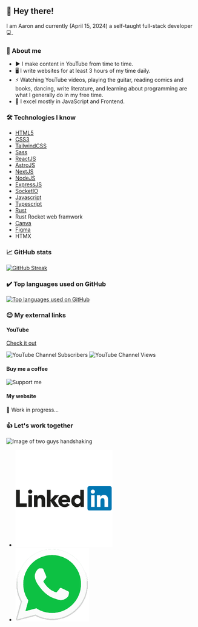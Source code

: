 ## 👋 Hey there!

I am Aaron and currently \(April 15, 2024\) a self-taught full-stack developer 💻.

### 📓 About me

- ▶️ I make content in YouTube from time to time.
- 🖥️ I write websites for at least 3 hours of my time daily.
- ⚡ Watching YouTube videos, playing the guitar, reading comics and books, dancing, write literature, and learning about programming are what I generally do in my free time.
- 💪 I excel mostly in JavaScript and Frontend.

### 🛠️ Technologies I know

- [HTML5](https://github.com/devicons/devicon/blob/master/icons/html5/html5-original-wordmark.svg)
- [CSS3](https://github.com/devicons/devicon/blob/master/icons/css3/css3-original-wordmark.svg)
- [TailwindCSS](https://github.com/devicons/devicon/blob/master/icons/tailwindcss/tailwindcss-original-wordmark.svg)
- [Sass](https://github.com/devicons/devicon/blob/master/icons/sass/sass-original.svg)
- [ReactJS](https://github.com/devicons/devicon/blob/master/icons/react/react-original-wordmark.svg)
- [AstroJS](https://github.com/devicons/devicon/blob/master/icons/astro/astro-original-wordmark.svg)
- [NextJS](https://github.com/devicons/devicon/blob/master/icons/nextjs/nextjs-original-wordmark.svg)
- [NodeJS](https://github.com/devicons/devicon/blob/master/icons/nodejs/nodejs-original-wordmark.svg)
- [ExpressJS](https://github.com/devicons/devicon/blob/master/icons/express/express-original-wordmark.svg)
- [SocketIO](https://github.com/devicons/devicon/blob/master/icons/socketio/socketio-original-wordmark.svg)
- [Javascript](https://github.com/devicons/devicon/blob/master/icons/javascript/javascript-original.svg)
- [Typescript](https://github.com/devicons/devicon/blob/master/icons/typescript/typescript-original.svg)
- [Rust](https://github.com/devicons/devicon/blob/master/icons/rust/rust-original.svg)
- Rust Rocket web framwork
- [Canva](https://github.com/devicons/devicon/blob/master/icons/canva/canva-original.svg)
- [Figma](https://github.com/devicons/devicon/blob/master/icons/figma/figma-original.svg)
- HTMX

### 📈 GitHub stats

[![GitHub Streak](https://github-readme-streak-stats.herokuapp.com/?user=Ragudos&theme=dark&background=212121)](https://git.io/streak-stats)

### ✔️ Top languages used on GitHub

[![Top languages used on GitHub](https://github-readme-stats.vercel.app/api/top-langs/?username=Ragudos&layout=compact&theme=vision-friendly-dark)](https://github.com/anuraghazra/github-readme-stats)

### 😊 My external links

#### YouTube

[Check it out](https://www.youtube.com/channel/UCnp7fvKgSF5PE-ufdarmpxw)

![YouTube Channel Subscribers](https://img.shields.io/youtube/channel/subscribers/UCnp7fvKgSF5PE-ufdarmpxw)
![YouTube Channel Views](https://img.shields.io/youtube/channel/views/UCnp7fvKgSF5PE-ufdarmpxw)

#### Buy me a coffee

![Support me](https://buymeacoffee.com/programmers_sanctuary)

#### My website

🚧 Work in progress...

### 👍 Let's work together

![Image of two guys handshaking](https://media.giphy.com/media/v1.Y2lkPTc5MGI3NjExb2R3ZzE0MTA1dTY3NG01Njk3aGw1OXk0NmdqdHB1Yzk2dW54dWR2dCZlcD12MV9pbnRlcm5hbF9naWZfYnlfaWQmY3Q9Zw/d1E2VyhFsxawRbeo/giphy.gif)

- [![LinkedIn](https://github.com/devicons/devicon/blob/master/icons/linkedin/linkedin-original-wordmark.svg)](https://www.linkedin.com/in/aaron-ragudos-39a426286/)
- [![WhatsApp](https://github.com/appicons/Whatsapp/blob/master/icons/whatsapp_194x194.png)](https://Wa.me/+639957326474)
